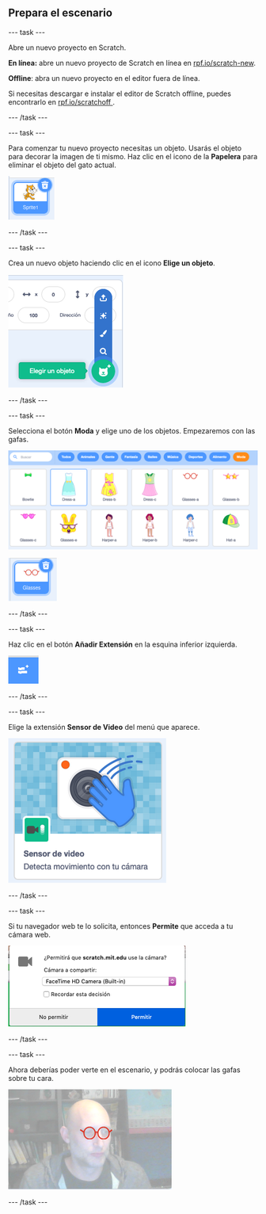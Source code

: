 ## Prepara el escenario

--- task ---

Abre un nuevo proyecto en Scratch.

**En línea:** abre un nuevo proyecto de Scratch en línea en [rpf.io/scratch-new](https://rpf.io/scratch-new).

**Offline**: abra un nuevo proyecto en el editor fuera de línea.

Si necesitas descargar e instalar el editor de Scratch offline, puedes encontrarlo en [ rpf.io/scratchoff ](https://rpf.io/scratchoff).

--- /task ---

--- task ---

Para comenzar tu nuevo proyecto necesitas un objeto. Usarás el objeto para decorar la imagen de ti mismo. Haz clic en el icono de la **Papelera** para eliminar el objeto del gato actual.

![imagen mostrando el icono de la basura en el objeto del gato](images/delete-sprite.png)

--- /task ---

--- task ---

Crea un nuevo objeto haciendo clic en el icono **Elige un objeto**.

![imagen mostrando el ícono de elegir objeto expandido](images/new-sprite.png)

--- /task ---

--- task ---

Selecciona el botón **Moda** y elige uno de los objetos. Empezaremos con las gafas.

![imagen mostrando objetos de moda](images/fashion.png)

![imagen mostrando el objeto de las gafas](images/glasses.png)

--- /task ---

--- task ---

Haz clic en el botón **Añadir Extensión** en la esquina inferior izquierda.

![imagen mostrando el botón añadir extensión](images/add-extension.png)

--- /task ---

--- task ---

Elige la extensión **Sensor de Video** del menú que aparece.

![imagen mostrando la selección de la biblioteca de extensiones de video](images/video-extension.png)

--- /task ---

--- task ---

Si tu navegador web te lo solicita, entonces **Permite** que acceda a tu cámara web.

![imagen mostrando el indicador del navegador para permitir el acceso a la cámara](images/allow-camera.png)

--- /task ---

--- task ---

Ahora deberías poder verte en el escenario, y podrás colocar las gafas sobre tu cara.

![imagen mostrando a un hombre con gafas superpuestas sobre su rostro](images/man-with-glasses.png)

--- /task ---





